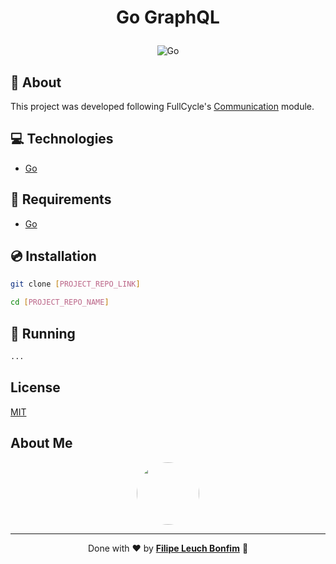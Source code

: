 # <p align="center">Go GraphQL</p>

<p align="center">
    <img src="https://img.shields.io/badge/Code-Go-informational?style=flat-square&logo=go&color=00ADD8" alt="Go" />
</p>

## 💬 About

This project was developed following FullCycle's [Communication](https://portal.code.education/lms/#/180/163/116/conteudos?capitulo=786&conteudo=6837) module.

## :computer: Technologies

-   [Go](https://golang.org/)

## :scroll: Requirements

-   [Go](https://golang.org/)

## :cd: Installation

```sh
git clone [PROJECT_REPO_LINK]
```

```sh
cd [PROJECT_REPO_NAME]
```

## :runner: Running

```sh
...
```

## License

[MIT](https://choosealicense.com/licenses/mit/)

## About Me

<p align="center">
    <a style="font-weight: bold" href="https://www.linkedin.com/in/filipe1309/">
    <img style="border-radius:50%" width="100px; "src="https://avatars.githubusercontent.com/u/2081014?s=60&v=4"/>
    </a>
</p>

---

<p align="center">
    Done with ♥ by <a style="font-weight: bold" href="https://www.linkedin.com/in/filipe1309/">Filipe Leuch Bonfim</a> 🖖
</p>
